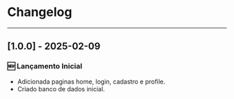 # Changelog

<!-- ## [1.2.0] - DATA
### 🚀 Adicionado
- 

### 🛠️ Alterado
- 

### 🐛 Corrigido
-

### 🗑️ Removido
- 

### ⚠️ Segurança
- 

---

## [1.1.0] - DATA
### 🚀 Adicionado
- 

### 🛠️ Alterado
- 

### 🐛 Corrigido
-

### 🗑️ Removido
- 

### ⚠️ Segurança
- 

-->

---

## [1.0.0] - 2025-02-09
### 🆕 Lançamento Inicial
- Adicionada paginas home, login, cadastro e profile.
- Criado banco de dados inicial.
